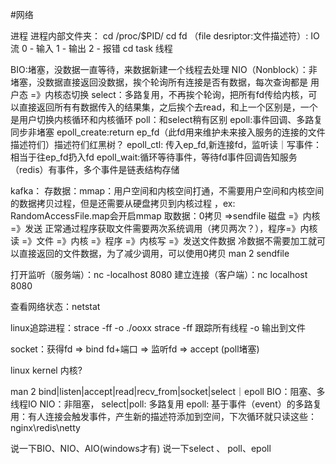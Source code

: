 #网络

进程
进程内部文件夹： 
    cd /proc/$PID/
        cd fd （file desriptor:文件描述符）: IO流
             0 - 输入  1 - 输出  2 - 报错
        cd task  线程
        
BIO:堵塞，没数据一直等待，来数据新建一个线程去处理
NIO（Nonblock）：非堵塞，没数据直接返回没数据，挨个轮询所有连接是否有数据，每次查询都是 用户态 =》内核态切换
select：多路复用，不再挨个轮询，把所有fd传给内核，可以直接返回所有有数据传入的结果集，之后挨个去read，和上一个区别是，一个是用户切换内核循环和内核循环
poll：和select稍有区别
epoll:事件回调、多路复同步非堵塞
    epoll_create:return ep_fd（此fd用来维护未来接入服务的连接的文件描述符们）描述符们红黑树？
    epoll_ctl: 传入ep_fd,新连接fd，监听读｜写事件：相当于往ep_fd扔入fd
    epoll_wait:循环等待事件，等待fd事件回调告知服务（redis）有事件，多个事件是链表结构存储



kafka：
存数据：mmap：用户空间和内核空间打通，不需要用户空间和内核空间的数据拷贝过程，但是还需要从硬盘拷贝到内核过程 ，ex: RandomAccessFile.map会开启mmap
取数据：0拷贝 =>sendfile 磁盘 =》内核 =》发送
        正常通过程序获取文件需要两次系统调用（拷贝两次？），程序=》内核读 =》文件 =》内核 =》程序 =》内核写 =》发送文件数据
        冷数据不需要加工就可以直接返回的文件数据，为了减少调用，可以使用0拷贝
        man 2 sendfile
 
 
打开监听（服务端）：nc -localhost 8080 
建立连接（客户端）：nc localhost 8080

查看网络状态：netstat
     
linux追踪进程：strace  -ff   -o ./ooxx 
    strace 
        -ff 跟踪所有线程
        -o 输出到文件


socket：获得fd => bind fd+端口 => 监听fd => accept (poll堵塞)

linux kernel 内核?

man 2 bind|listen|accept|read|recv_from|socket|select｜epoll
BIO：阻塞、多线程IO
NIO：非阻塞， 
select|poll: 多路复用
epoll: 基于事件（event）的多路复用：有人连接会触发事件，产生新的描述符添加到空间，下次循环就只读这些：nginx\redis\netty



说一下BIO、NIO、AIO(windows才有)
说一下select 、 poll、epoll



